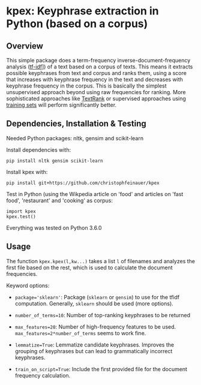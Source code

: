 kpex: Keyphrase extraction in Python (based on a corpus)
=============================================================================

Overview
--------

This simple package does a term-frequency inverse-document-frequency analysis ([tf-idf](https://en.wikipedia.org/wiki/Tf%E2%80%93idf)])  of a text based on a corpus of texts. This means it extracts possible keyphrases from text and corpus and ranks them, using a score that increases with keyphrase frequency in the text and decreases with keyphrase frequency in the corpus. This is basically the simplest unsupervised approach beyond using raw frequencies for ranking. More sophisticated approaches like [TextRank](https://github.com/davidadamojr/TextRank) or supervised approaches using [training sets](https://github.com/snkim/AutomaticKeyphraseExtraction) will perform significantly better.

Dependencies, Installation & Testing
---------------------------

Needed Python packages: nltk, gensim and scikit-learn

Install dependencies with:
```
pip install nltk gensim scikit-learn
```

Install kpex with:

```
pip install git+https://github.com/christophfeinauer/kpex
```

Test in Python (using the Wikpedia article on 'food' and articles on 'fast food', 'restaurant' and 'cooking' as corpus:
```
import kpex
kpex.test()
```

Everything was tested on Python 3.6.0

Usage
-----

The function ```kpex.kpex(l,kw...)``` takes a list ```l``` of filenames and analyzes the first file based on the rest, which is used to calculate the document frequencies.

Keyword options:

* ```package='sklearn'```: Package (```sklearn``` or ```gensim```) to use for the tfidf computation. Generally, ```sklearn``` should be used (more options).

* ```number_of_terms=10```: Number of top-ranking keyphrases to be returned

* ```max_features=20```: Number of high-frequency features to be used. ```max_features=2*number_of_terms``` seems to work fine.

* ```lemmatize=True```: Lemmatize candidate keyphrases. Improves the grouping of keyphrases but can lead to grammatically incorrect keyphrases. 

* ```train_on_script=True```: Include the first provided file for the document frequency calculation. 

